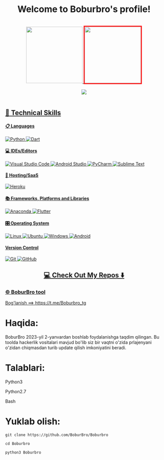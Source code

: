 <h1 align="center">
  Welcome to Boburbro's profile!
  
</h1>
<br>

<!-- <p align="center">
  <a href="https://github.com/nurbekdev/readmeda-typing-svg"><img src="https://readme-typing-svg.herokuapp.com?color=%23318CF7&size=19&width=403&height=60&lines=Python+Aiogram+Django+pyTelegramBotAPI"></a>
</p>

<br> -->

<div align="center">
  <a href="https://github.com/turdibek-jumabaev">
  <img height="180em" src="https://github-readme-stats.vercel.app/api?username=Boburbro&show_icons=true&theme=dark&include_all_commits=true&count_private=true"/>
  <img height="180em" style="border:3px solid red;"src="https://github-readme-stats.vercel.app/api/top-langs/?username=Boburbro&layout=compact&langs_count=7&theme=dark"/>
</div>

<br>
  

  
<div align="center">
  <img src="https://github-readme-streak-stats.herokuapp.com/?user=Boburbro&theme=tokyonight_duo&hide_border=true" />
</div>

<br>  
  
## 💼 Technical Skills
  #### 📋 Languages
  ![Python](https://img.shields.io/badge/python-3670A0?style=for-the-badge&logo=python&logoColor=ffdd54) ![Dart](https://img.shields.io/badge/dart-%230175C2.svg?style=for-the-badge&logo=dart&logoColor=white) 
  #### 💻 IDEs/Editors
  ![Visual Studio Code](https://img.shields.io/badge/Visual%20Studio%20Code-0078d7.svg?style=for-the-badge&logo=visual-studio-code&logoColor=white) ![Android Studio](https://img.shields.io/badge/Android%20Studio-3DDC84.svg?style=for-the-badge&logo=android-studio&logoColor=white) ![PyCharm](https://img.shields.io/badge/pycharm-143?style=for-the-badge&logo=pycharm&logoColor=black&color=black&labelColor=green) ![Sublime Text](https://img.shields.io/badge/sublime_text-%23575757.svg?style=for-the-badge&logo=sublime-text&logoColor=important) 
  #### 🎈 Hosting/SaaS
  ![Heroku](https://img.shields.io/badge/heroku-%23430098.svg?style=for-the-badge&logo=heroku&logoColor=white)
  #### 📚 Frameworks, Platforms and Libraries
  ![Anaconda](https://img.shields.io/badge/Anaconda-%2344A833.svg?style=for-the-badge&logo=anaconda&logoColor=white) ![Flutter](https://img.shields.io/badge/Flutter-%2302569B.svg?style=for-the-badge&logo=Flutter&logoColor=white)
  #### 🎛️ Operating System
  ![Linux](https://img.shields.io/badge/Linux-FCC624?style=for-the-badge&logo=linux&logoColor=black) ![Ubuntu](https://img.shields.io/badge/Ubuntu-E95420?style=for-the-badge&logo=ubuntu&logoColor=white) ![Windows](https://img.shields.io/badge/Windows-0078D6?style=for-the-badge&logo=windows&logoColor=white) ![Android](https://img.shields.io/badge/Android-3DDC84?style=for-the-badge&logo=android&logoColor=white)
  #### Version Control
  ![Git](https://img.shields.io/badge/git-%23F05033.svg?style=for-the-badge&logo=git&logoColor=white) ![GitHub](https://img.shields.io/badge/github-%23121011.svg?style=for-the-badge&logo=github&logoColor=white)
  

  
  
  <h2  align="center">💻 Check Out My Repos ⬇️ </h2>




### © BoburBro tool 

Bog'lanish ==> https://t.me/Boburbro_tg


# Haqida:
BoburBro 2023-yil 2-yanvardan boshlab foydalanishga taqdim qilingan.
Bu toolda hackerlik vositalari mavjud bo'lib siz bir vaqtni o'zida 
prlajenyani o'zidan chiqmasdan turib update qilish imkoniyatini beradi.

# Talablari:
Python3

Python2.7

Bash


# Yuklab olish:
`git clone https://github.com/BoburBro/Boburbro`

`cd Boburbro`

`python3 Boburbro`
